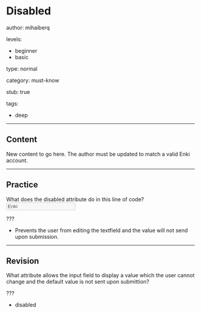 # Disabled
author: mihaiberq

levels:
  - beginner
  - basic

type: normal

category: must-know

stub: true

tags:
  - deep


---
## Content

New content to go here. The author must be updated to match a valid Enki account.

---
## Practice

What does the disabled attribute do in this line of code?
    <input type="text" name="company" value="Enki" disabled>

???

* Prevents the user from editing the textfield and the value will not send upon submission.


---
## Revision

What attribute allows the input field to display a value which the user cannot change and the default value is not sent upon submittion?

???
* disabled
